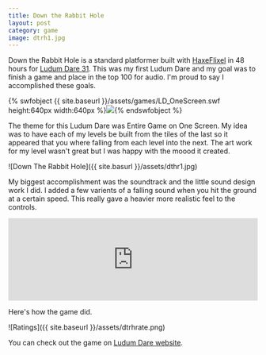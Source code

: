 ```yaml
---
title: Down the Rabbit Hole
layout: post
category: game
image: dtrh1.jpg
---
```


Down the Rabbit Hole is a standard platformer built with [HaxeFlixel](http://haxeflixel.com/) in 48 hours for [Ludum Dare 31](http://ludumdare.com/compo/). This was my first Ludum Dare and my goal was to finish a game and place in the top 100 for audio. I'm proud to say I accomplished these goals.

{% swfobject {{ site.baseurl }}/assets/games/LD_OneScreen.swf height:640px width:640px %}<img src="/dev/assets/dtrh2.jpg">{% endswfobject %}

The theme for this Ludum Dare was Entire Game on One Screen. My idea was to have each of my levels be built from the tiles of the last so it appeared that you where falling from each level into the next. The art work for my level wasn't great but I was happy with the moood it created.

![Down The Rabbit Hole]({{ site.basurl }}/assets/dthr1.jpg)

My biggest accomplishment was the soundtrack and the little sound design work I did. I added a few varients of a falling sound when you hit the ground at a certain speed. This really gave a heavier more realistic feel to the controls.

<iframe width="100%" height="166" scrolling="no" frameborder="no" src="https://w.soundcloud.com/player/?url=https%3A//api.soundcloud.com/tracks/180443476&amp;color=ff5500&amp;auto_play=false&amp;hide_related=false&amp;show_comments=true&amp;show_user=true&amp;show_reposts=false"></iframe>

Here's how the game did.

![Ratings]({{ site.baseurl }}/assets/dtrhrate.png)

You can check out the game on [Ludum Dare website](http://ludumdare.com/compo/ludum-dare-33/?action=preview&uid=23711).
